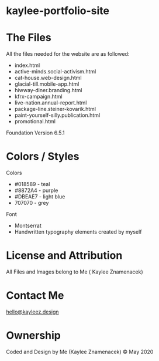 # kaylee-portfolio-site
# The Files
<p>All the files needed for the website are as followed:</p>
<ul>
<li>index.html</li>
<li>active-minds.social-activism.html</li>
<li>cat-house.web-design.html</li>
<li>glacial-till.mobile-app.html</li>
<li>hiwway-diner.branding.html</li>
<li>kfrx-campaign.html</li>
<li>live-nation.annual-report.html</li>
<li>package-line.steiner-kovarik.html</li>
<li>paint-yourself-silly.publication.html</li>
<li>promotional.html</li>
</ul>
<p> Foundation Version 6.5.1</p>


# Colors / Styles
<p>Colors</p>
<ul>
<li> #018589 - teal</li> 
<li>#8872A4 - purple </li> 
<li>#DBEAE7 - light blue</li>
<li>707070 - grey</li>
</ul>
<p>Font</p>
<ul>
<li>Montserrat</li>
<li> Handwritten typography elements created by myself</li>
</ul>

# License and Attribution
<p>All Files and Images belong to Me ( Kaylee Znamenacek)</p>

# Contact Me
<a href="mailto:hello@kayleez.design">hello@kayleez.design</a>

# Ownership
<p>Coded and Design by Me (Kaylee Znamenacek) &copy; May 2020</p>